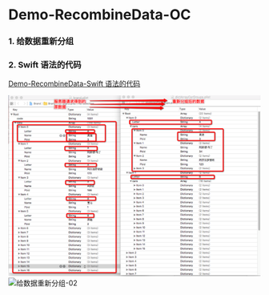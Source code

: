 # Demo-RecombineData-OC


### 1. 给数据重新分组
### 2. Swift 语法的代码
[Demo-RecombineData-Swift 语法的代码](https://github.com/DehaoChen/Demo-RecombineData-Swift)
<br /> 

![给数据重新分组-01](images/Snip20160808_23.png)
![给数据重新分组-02](images/Snip20160808_26.png)
